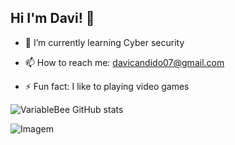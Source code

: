 ## Hi I'm Davi! 👋

- 🌱 I’m currently learning Cyber security 

- 📫 How to reach me: davicandido07@gmail.com

- ⚡ Fun fact: I like to playing  video games 

<!-- GithubStats -->
![VariableBee GitHub stats](https://github-readme-stats.vercel.app/api?username=variablebee&show_icons=true&theme=gotham)

<!-- GIF -->
<p align="left">
  <img align="center" src="https://github.com/VariableBee/VariableBee/assets/77739311/4e9f41af-6b57-49a7-b15a-74322e96b4d7" alt="Imagem">
</p>













